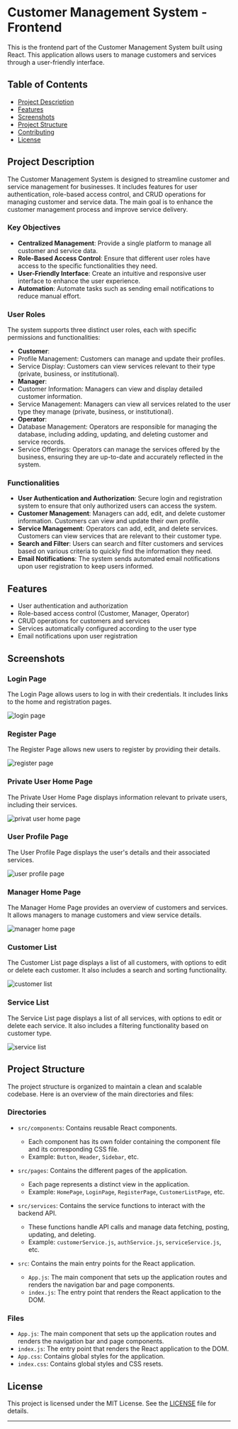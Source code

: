 # Customer Management System - Frontend

This is the frontend part of the Customer Management System built using React. This application allows users to manage customers and services through a user-friendly interface.

## Table of Contents

- [Project Description](#project-description)
- [Features](#features)
- [Screenshots](#screenshots)
- [Project Structure](#project-structure)
- [Contributing](#contributing)
- [License](#license)

## Project Description

The Customer Management System is designed to streamline customer and service management for businesses. It includes features for user authentication, role-based access control, and CRUD operations for managing customer and service data. The main goal is to enhance the customer management process and improve service delivery.


### Key Objectives

- **Centralized Management**: Provide a single platform to manage all customer and service data.
- **Role-Based Access Control**: Ensure that different user roles have access to the specific functionalities they need.
- **User-Friendly Interface**: Create an intuitive and responsive user interface to enhance the user experience.
- **Automation**: Automate tasks such as sending email notifications to reduce manual effort.

### User Roles

The system supports three distinct user roles, each with specific permissions and functionalities:
- **Customer**:
- Profile Management: Customers can manage and update their profiles.
- Service Display: Customers can view services relevant to their type (private, business, or institutional).
- **Manager**:
- Customer Information: Managers can view and display detailed customer information.
- Service Management: Managers can view all services related to the user type they manage (private, business, or institutional).
- **Operator**:
-  Database Management: Operators are responsible for managing the database, including adding, updating, and deleting customer and service records.
-  Service Offerings: Operators can manage the services offered by the business, ensuring they are up-to-date and accurately reflected in the system.

### Functionalities

- **User Authentication and Authorization**: Secure login and registration system to ensure that only authorized users can access the system.
- **Customer Management**: Managers can add, edit, and delete customer information. Customers can view and update their own profile.
- **Service Management**: Operators can add, edit, and delete services. Customers can view services that are relevant to their customer type.
- **Search and Filter**: Users can search and filter customers and services based on various criteria to quickly find the information they need.
- **Email Notifications**: The system sends automated email notifications upon user registration to keep users informed.

## Features

- User authentication and authorization
- Role-based access control (Customer, Manager, Operator)
- CRUD operations for customers and services
- Services automatically configured according to the user type
- Email notifications upon user registration
  

## Screenshots


### Login Page
The Login Page allows users to log in with their credentials. It includes links to the home and registration pages.

![login page](https://github.com/user-attachments/assets/fa190631-59b7-47bf-bc3f-353c0444840f)

### Register Page
The Register Page allows new users to register by providing their details. 

![register page](https://github.com/user-attachments/assets/9199836d-8b16-478e-875b-281418701983)


### Private User Home Page
The Private User Home Page displays information relevant to private users, including their services.

![privat user home page](https://github.com/user-attachments/assets/20797dad-0aea-4dc8-9352-055096e31dde)

### User Profile Page
The User Profile Page displays the user's details and their associated services.

![user profile page](https://github.com/user-attachments/assets/d838432e-7ac7-423d-893e-e9e880220da4)

### Manager Home Page
The Manager Home Page provides an overview of customers and services. It allows managers to manage customers and view service details.

![manager home page](https://github.com/user-attachments/assets/ebc9f447-141b-436b-8431-fe72720013b3)

### Customer List
The Customer List page displays a list of all customers, with options to edit or delete each customer. It also includes a search and sorting functionality.

![customer list](https://github.com/user-attachments/assets/ecaa2338-de9a-4341-827b-3b6ee3aeae5f)


### Service List
The Service List page displays a list of all services, with options to edit or delete each service. It also includes a filtering functionality based on customer type.

![service list](https://github.com/user-attachments/assets/8e56a75b-4562-448f-894c-d894871b642e)




## Project Structure

The project structure is organized to maintain a clean and scalable codebase. Here is an overview of the main directories and files:

### Directories

- `src/components`: Contains reusable React components.
  - Each component has its own folder containing the component file and its corresponding CSS file.
  - Example: `Button`, `Header`, `Sidebar`, etc.

- `src/pages`: Contains the different pages of the application.
  - Each page represents a distinct view in the application.
  - Example: `HomePage`, `LoginPage`, `RegisterPage`, `CustomerListPage`, etc.

- `src/services`: Contains the service functions to interact with the backend API.
  - These functions handle API calls and manage data fetching, posting, updating, and deleting.
  - Example: `customerService.js`, `authService.js`, `serviceService.js`, etc.

- `src`: Contains the main entry points for the React application.
  - `App.js`: The main component that sets up the application routes and renders the navigation bar and page components.
  - `index.js`: The entry point that renders the React application to the DOM.

### Files

- `App.js`: The main component that sets up the application routes and renders the navigation bar and page components.
- `index.js`: The entry point that renders the React application to the DOM.
- `App.css`: Contains global styles for the application.
- `index.css`: Contains global styles and CSS resets.


## License

This project is licensed under the MIT License. See the [LICENSE](LICENSE) file for details.

---


